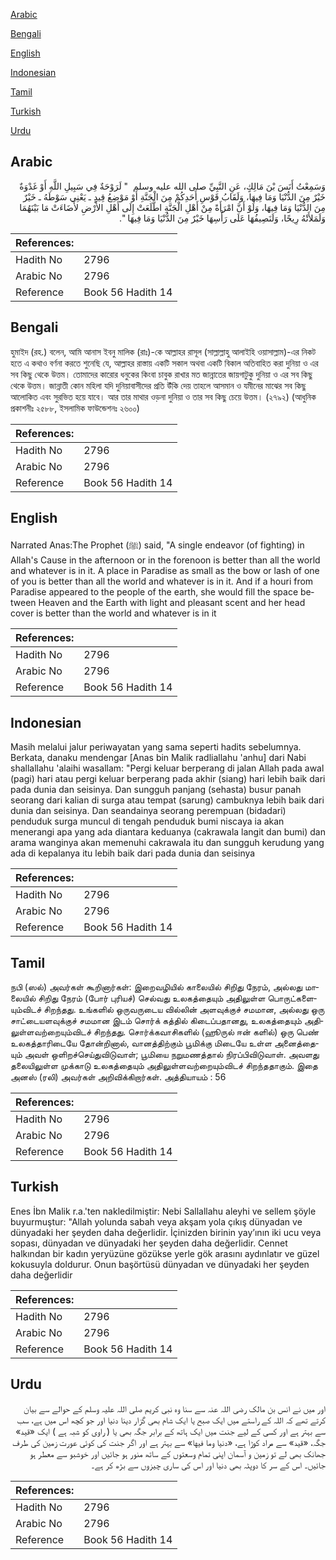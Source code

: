 [Arabic](#arabic)

[Bengali](#bengali)

[English](#english)

[Indonesian](#indonesian)

[Tamil](#tamil)

[Turkish](#turkish)

[Urdu](#urdu)

## Arabic


<div dir="rtl" lang="ar" style={{fontSize:'larger',backgroundColor:'#f8f9fa',padding:20}}>
وَسَمِعْتُ أَنَسَ بْنَ مَالِكٍ، عَنِ النَّبِيِّ صلى الله عليه وسلم ‏ "‏ لَرَوْحَةٌ فِي سَبِيلِ اللَّهِ أَوْ غَدْوَةٌ خَيْرٌ مِنَ الدُّنْيَا وَمَا فِيهَا، وَلَقَابُ قَوْسِ أَحَدِكُمْ مِنَ الْجَنَّةِ أَوْ مَوْضِعُ قِيدٍ ـ يَعْنِي سَوْطَهُ ـ خَيْرٌ مِنَ الدُّنْيَا وَمَا فِيهَا، وَلَوْ أَنَّ امْرَأَةً مِنْ أَهْلِ الْجَنَّةِ اطَّلَعَتْ إِلَى أَهْلِ الأَرْضِ لأَضَاءَتْ مَا بَيْنَهُمَا وَلَمَلأَتْهُ رِيحًا، وَلَنَصِيفُهَا عَلَى رَأْسِهَا خَيْرٌ مِنَ الدُّنْيَا وَمَا فِيهَا ‏"‏‏.‏
</div>
<div style={{backgroundColor:'#f8f9fa',padding:20, marginBottom: 10}}><table> <thead> <tr> <th>References:</th> <th></th> </tr> </thead> <tbody><tr><td>Hadith No</td><td>2796</td></tr><tr><td>Arabic No</td><td>2796</td></tr><tr><td>Reference</td><td>Book 56 Hadith 14</td></tr></tbody></table></div>

## Bengali


<div dir="ltr" lang="bn" style={{fontSize:'larger',backgroundColor:'#f8f9fa',padding:20}}>
হুমাইদ (রহ.) বলেন, আমি আনাস ইবনু মালিক (রাঃ)-কে আল্লাহর রাসূল (সাল্লাল্লাহু আলাইহি ওয়াসাল্লাম)-এর নিকট হতে এ কথাও বর্ণনা করতে শুনেছি যে, আল্লাহর রাস্তায় একটি সকাল অথবা একটি বিকাল অতিবাহিত করা দুনিয়া ও এর সব কিছু থেকে উত্তম। তোমাদের কারোর ধনুকের কিংবা চাবুক রাখার মত জান্নাতের জায়গাটুকু দুনিয়া ও এর সব কিছু থেকে উত্তম। জান্নাতী কোন মহিলা যদি দুনিয়াবাসীদের প্রতি উঁকি দেয় তাহলে আসমান ও যমীনের মাঝের সব কিছু আলোকিত এবং সুরভিত হয়ে যাবে। আর তার মাথার ওড়না দুনিয়া ও তার সব কিছু চেয়ে উত্তম। (২৭৯২) (আধুনিক প্রকাশনীঃ ২৫৮৮, ইসলামিক ফাউন্ডেশনঃ ২৬০০)
</div>
<div style={{backgroundColor:'#f8f9fa',padding:20, marginBottom: 10}}><table> <thead> <tr> <th>References:</th> <th></th> </tr> </thead> <tbody><tr><td>Hadith No</td><td>2796</td></tr><tr><td>Arabic No</td><td>2796</td></tr><tr><td>Reference</td><td>Book 56 Hadith 14</td></tr></tbody></table></div>

## English


<div dir="ltr" lang="en" style={{fontSize:'larger',backgroundColor:'#f8f9fa',padding:20}}>
Narrated Anas:The Prophet (ﷺ) said, "A single endeavor (of fighting) in Allah's Cause in the afternoon or in the forenoon is better than all the world and whatever is in it. A place in Paradise as small as the bow or lash of one of you is better than all the world and whatever is in it. And if a houri from Paradise appeared to the people of the earth, she would fill the space between Heaven and the Earth with light and pleasant scent and her head cover is better than the world and whatever is in it
</div>
<div style={{backgroundColor:'#f8f9fa',padding:20, marginBottom: 10}}><table> <thead> <tr> <th>References:</th> <th></th> </tr> </thead> <tbody><tr><td>Hadith No</td><td>2796</td></tr><tr><td>Arabic No</td><td>2796</td></tr><tr><td>Reference</td><td>Book 56 Hadith 14</td></tr></tbody></table></div>

## Indonesian


<div dir="ltr" lang="id" style={{fontSize:'larger',backgroundColor:'#f8f9fa',padding:20}}>
Masih melalui jalur periwayatan yang sama seperti hadits sebelumnya. Berkata, danaku mendengar [Anas bin Malik radliallahu 'anhu] dari Nabi shallallahu 'alaihi wasallam: "Pergi keluar berperang di jalan Allah pada awal (pagi) hari atau pergi keluar berperang pada akhir (siang) hari lebih baik dari pada dunia dan seisinya. Dan sungguh panjang (sehasta) busur panah seorang dari kalian di surga atau tempat (sarung) cambuknya lebih baik dari dunia dan seisinya. Dan seandainya seorang perempuan (bidadari) penduduk surga muncul di tengah penduduk bumi niscaya ia akan menerangi apa yang ada diantara keduanya (cakrawala langit dan bumi) dan arama wanginya akan memenuhi cakrawala itu dan sungguh kerudung yang ada di kepalanya itu lebih baik dari pada dunia dan seisinya
</div>
<div style={{backgroundColor:'#f8f9fa',padding:20, marginBottom: 10}}><table> <thead> <tr> <th>References:</th> <th></th> </tr> </thead> <tbody><tr><td>Hadith No</td><td>2796</td></tr><tr><td>Arabic No</td><td>2796</td></tr><tr><td>Reference</td><td>Book 56 Hadith 14</td></tr></tbody></table></div>

## Tamil


<div dir="ltr" lang="ta" style={{fontSize:'larger',backgroundColor:'#f8f9fa',padding:20}}>
நபி (ஸல்) அவர்கள் கூறினார்கள்: இறைவழியில் காலையில் சிறிது நேரம், அல்லது மாலையில் சிறிது நேரம் (போர் புரியச்) செல்வது உலகத்தையும் அதிலுள்ள பொருட்களையும்விடச் சிறந்தது. உங்களில் ஒருவருடைய வில்லின் அளவுக்குச் சமமான, அல்லது ஒரு சாட்டையளவுக்குச் சமமான இடம் சொர்க் கத்தில் கிடைப்பதானது, உலகத்தையும் அதிலுள்ளவற்றையும்விடச் சிறந்தது. சொர்க்கவாசிகளில் (ஹூருல் ஈன் களில்) ஒரு பெண் உலகத்தாரிடையே தோன்றினால், வானத்திற்கும் பூமிக்கு மிடையே உள்ள அனைத்தையும் அவள் ஒளிறச்செய்துவிடுவாள்; பூமியை நறுமணத்தால் நிரப்பிவிடுவாள். அவளது தலையிலுள்ள முக்காடு உலகத்தையும் அதிலுள்ளவற்றையும்விடச் சிறந்ததாகும். இதை அனஸ் (ரலி) அவர்கள் அறிவிக்கிறார்கள். அத்தியாயம் : 56
</div>
<div style={{backgroundColor:'#f8f9fa',padding:20, marginBottom: 10}}><table> <thead> <tr> <th>References:</th> <th></th> </tr> </thead> <tbody><tr><td>Hadith No</td><td>2796</td></tr><tr><td>Arabic No</td><td>2796</td></tr><tr><td>Reference</td><td>Book 56 Hadith 14</td></tr></tbody></table></div>

## Turkish


<div dir="ltr" lang="tr" style={{fontSize:'larger',backgroundColor:'#f8f9fa',padding:20}}>
Enes İbn Malik r.a.'ten nakledilmiştir: Nebi Sallallahu aleyhi ve sellem şöyle buyurmuştur: "Allah yolunda sabah veya akşam yola çıkış dünyadan ve dünyadaki her şeyden daha değerlidir. İçinizden birinin yay’ının iki ucu veya sopası, dünyadan ve dünyadaki her şeyden daha değerlidir. Cennet halkından bir kadın yeryüzüne gözükse yerle gök arasını aydınlatır ve güzel kokusuyla doldurur. Onun başörtüsü dünyadan ve dünyadaki her şeyden daha değerlidir
</div>
<div style={{backgroundColor:'#f8f9fa',padding:20, marginBottom: 10}}><table> <thead> <tr> <th>References:</th> <th></th> </tr> </thead> <tbody><tr><td>Hadith No</td><td>2796</td></tr><tr><td>Arabic No</td><td>2796</td></tr><tr><td>Reference</td><td>Book 56 Hadith 14</td></tr></tbody></table></div>

## Urdu


<div dir="rtl" lang="ur" style={{fontSize:'larger',backgroundColor:'#f8f9fa',padding:20}}>
اور میں نے انس بن مالک رضی اللہ عنہ سے سنا وہ نبی کریم صلی اللہ علیہ وسلم کے حوالے سے بیان کرتے تھے کہ اللہ کے راستے میں ایک صبح یا ایک شام بھی گزار دینا دنیا اور جو کچھ اس میں ہے، سب سے بہتر ہے اور کسی کے لیے جنت میں ایک ہاتھ کے برابر جگہ بھی یا ( راوی کو شبہ ہے ) ایک «قيد» جگہ، «قيد» سے مراد کوڑا ہے، «دنيا وما فيها» سے بہتر ہے اور اگر جنت کی کوئی عورت زمین کی طرف جھانک بھی لے تو زمین و آسمان اپنی تمام وسعتوں کے ساتھ منور ہو جائیں اور خوشبو سے معطر ہو جائیں۔ اس کے سر کا دوپٹہ بھی دنیا اور اس کی ساری چیزوں سے بڑھ کر ہے۔
</div>
<div style={{backgroundColor:'#f8f9fa',padding:20, marginBottom: 10}}><table> <thead> <tr> <th>References:</th> <th></th> </tr> </thead> <tbody><tr><td>Hadith No</td><td>2796</td></tr><tr><td>Arabic No</td><td>2796</td></tr><tr><td>Reference</td><td>Book 56 Hadith 14</td></tr></tbody></table></div>